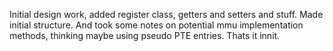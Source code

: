 
Initial design work, added register class, getters and setters and stuff. 
Made initial structure.
And took some notes on potential mmu implementation methods, thinking maybe using pseudo PTE entries.
Thats it innit.
